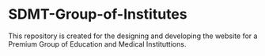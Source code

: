 # SDMT-Group-of-Institutes

This repository is created for the designing and developing the website for a Premium Group of Education and Medical Instituttions. 
